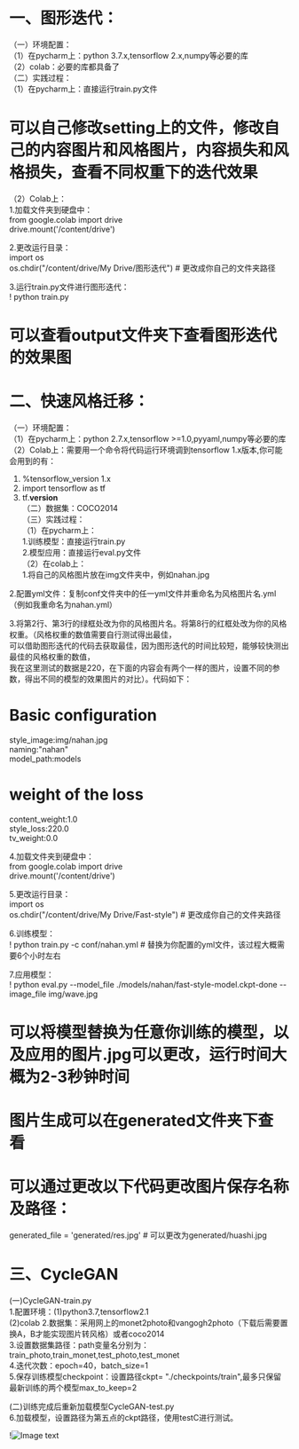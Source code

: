 # 一、图形迭代：
（一）环境配置：  
（1）在pycharm上：python 3.7.x,tensorflow 2.x,numpy等必要的库  
（2）colab：必要的库都具备了  
（二）实践过程：  
（1）在pycharm上：直接运行train.py文件  
# 可以自己修改setting上的文件，修改自己的内容图片和风格图片，内容损失和风格损失，查看不同权重下的迭代效果
（2）Colab上：  
1.加载文件夹到硬盘中：  
from google.colab import drive  
drive.mount('/content/drive')  

2.更改运行目录：  
import os  
os.chdir("/content/drive/My Drive/图形迭代") # 更改成你自己的文件夹路径  

3.运行train.py文件进行图形迭代：  
! python train.py  
# 可以查看output文件夹下查看图形迭代的效果图

# 二、快速风格迁移：
（一）环境配置：  
（1）在pycharm上：python 2.7.x,tensorflow >=1.0,pyyaml,numpy等必要的库  
（2）Colab上：需要用一个命令将代码运行环境调到tensorflow 1.x版本,你可能会用到的有：  
1. %tensorflow_version 1.x  
2. import tensorflow as tf  
3. tf.__version__  
（二）数据集：COCO2014  
（三）实践过程：  
（1）在pycharm上：  
1.训练模型：直接运行train.py  
2.模型应用：直接运行eval.py文件  
（2）在colab上：  
1.将自己的风格图片放在img文件夹中，例如nahan.jpg  

2.配置yml文件：复制conf文件夹中的任一yml文件并重命名为风格图片名.yml（例如我重命名为nahan.yml）  

3.将第2行、第3行的绿框处改为你的风格图片名。将第8行的红框处改为你的风格权重。（风格权重的数值需要自行测试得出最佳，  
可以借助图形迭代的代码去获取最佳，因为图形迭代的时间比较短，能够较快测出最佳的风格权重的数值，  
我在这里测试的数据是220，在下面的内容会有两个一样的图片，设置不同的参数，得出不同的模型的效果图片的对比）。代码如下：  

# Basic configuration  
style_image:img/nahan.jpg  
naming:"nahan"  
model_path:models  

# weight of the loss  
content_weight:1.0  
style_loss:220.0  
tv_weight:0.0  

4.加载文件夹到硬盘中：  
from google.colab import drive  
drive.mount('/content/drive')  

5.更改运行目录：  
import os  
os.chdir("/content/drive/My Drive/Fast-style") # 更改成你自己的文件夹路径  

6.训练模型：  
! python train.py -c conf/nahan.yml # 替换为你配置的yml文件，该过程大概需要6个小时左右  

7.应用模型：  
! python eval.py --model_file ./models/nahan/fast-style-model.ckpt-done --image_file img/wave.jpg   
# 可以将模型替换为任意你训练的模型，以及应用的图片.jpg可以更改，运行时间大概为2-3秒钟时间  
# 图片生成可以在generated文件夹下查看  

# 可以通过更改以下代码更改图片保存名称及路径：  
generated_file = 'generated/res.jpg'  # 可以更改为generated/huashi.jpg  

# 三、CycleGAN  
(一)CycleGAN-train.py  
1.配置环境：(1)python3.7,tensorflow2.1  
           (2)colab
2.数据集：采用网上的monet2photo和vangogh2photo（下载后需要置换A，B才能实现图片转风格）或者coco2014  
3.设置数据集路径：path变量名分别为：train_photo,train_monet,test_photo,test_monet  
4.迭代次数：epoch=40，batch_size=1  
5.保存训练模型checkpoint：设置路径ckpt= "./checkpoints/train",最多只保留最新训练的两个模型max_to_keep=2  

(二)训练完成后重新加载模型CycleGAN-test.py  
6.加载模型，设置路径为第五点的ckpt路径，使用testC进行测试。  


!![Image text](https://github.com/hezhangsen/FGQY/blob/master/kxfgqy/generated/huashi-7000.jpg)
